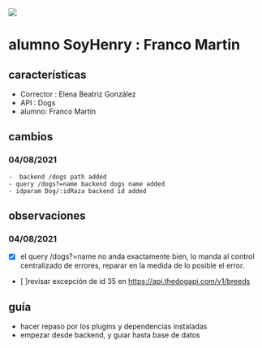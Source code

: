 <p align='left'>
    <img src='https://static.wixstatic.com/media/85087f_0d84cbeaeb824fca8f7ff18d7c9eaafd~mv2.png/v1/fill/w_160,h_30,al_c,q_85,usm_0.66_1.00_0.01/Logo_completo_Color_1PNG.webp' </img>
</p>

# alumno SoyHenry : Franco Martin 

##  características

- Corrector : Elena Beatriz González
- API : Dogs
- alumno: Franco Martin 

## cambios 
  ### 04/08/2021
    -  backend /dogs path added 
    - query /dogs?=name backend dogs name added
    - idparam Dog/:idRaza backend id added


## observaciones 
 ### 04/08/2021
    
  - [x] el query /dogs?=name no anda exactamente bien, lo manda al control centralizado de errores,
    reparar en la medida de lo posible el error. 
  - [ ]revisar excepción de id 35 en https://api.thedogapi.com/v1/breeds


## guía
 - hacer repaso por los plugins y dependencias instaladas
 - empezar desde backend, y guiar hasta base de datos 